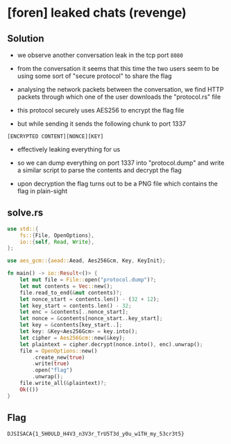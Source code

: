 # [foren] leaked chats (revenge)

## Solution

- we observe another conversation leak in the tcp port `8080`

- from the conversation it seems that this time the two users seem to be using some sort of "secure protocol" to share the flag

- analysing the network packets between the conversation, we find HTTP packets through which one of the user downloads the "protocol.rs" file

- this protocol securely uses AES256 to encrypt the flag file

- but while sending it sends the following chunk to port 1337

```
[ENCRYPTED CONTENT][NONCE][KEY]
```

- effectively leaking everything for us

- so we can dump everything on port 1337 into "protocol.dump" and write a similar script to parse the contents and decrypt the flag

- upon decryption the flag turns out to be a PNG file which contains the flag in plain-sight

## solve.rs

```rust
use std::{
    fs::{File, OpenOptions},
    io::{self, Read, Write},
};

use aes_gcm::{aead::Aead, Aes256Gcm, Key, KeyInit};

fn main() -> io::Result<()> {
    let mut file = File::open("protocol.dump")?;
    let mut contents = Vec::new();
    file.read_to_end(&mut contents)?;
    let nonce_start = contents.len() - (32 + 12);
    let key_start = contents.len() - 32;
    let enc = &contents[..nonce_start];
    let nonce = &contents[nonce_start..key_start];
    let key = &contents[key_start..];
    let key: &Key<Aes256Gcm> = key.into();
    let cipher = Aes256Gcm::new(&key);
    let plaintext = cipher.decrypt(nonce.into(), enc).unwrap();
    file = OpenOptions::new()
        .create_new(true)
        .write(true)
        .open("flag")
        .unwrap();
    file.write_all(&plaintext)?;
    Ok(())
}
```

## Flag

`DJSISACA{1_5H0ULD_H4V3_n3V3r_TrU5T3d_y0u_w1TH_my_53cr3t5}`
